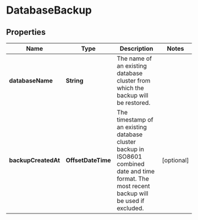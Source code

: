 

# DatabaseBackup


## Properties

| Name | Type | Description | Notes |
|------------ | ------------- | ------------- | -------------|
|**databaseName** | **String** | The name of an existing database cluster from which the backup will be restored. |  |
|**backupCreatedAt** | **OffsetDateTime** | The timestamp of an existing database cluster backup in ISO8601 combined date and time format. The most recent backup will be used if excluded. |  [optional] |




